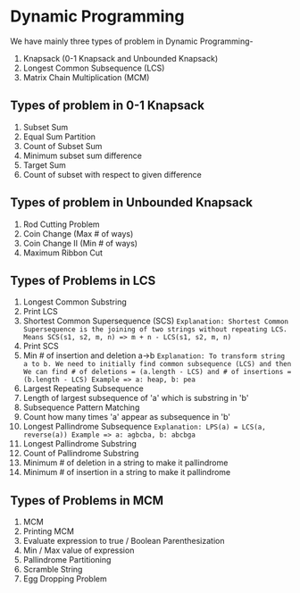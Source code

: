 # Dynamic Programming

We have mainly three types of problem in Dynamic Programming-
1. Knapsack (0-1 Knapsack and Unbounded Knapsack)
2. Longest Common Subsequence (LCS)
3. Matrix Chain Multiplication (MCM)

## Types of problem in 0-1 Knapsack
1. Subset Sum
2. Equal Sum Partition
3. Count of Subset Sum
4. Minimum subset sum difference
5. Target Sum
6. Count of subset with respect to given difference

## Types of problem in Unbounded Knapsack
1. Rod Cutting Problem
2. Coin Change (Max # of ways)
3. Coin Change II (Min # of ways) 
4. Maximum Ribbon Cut

## Types of Problems in LCS
1. Longest Common Substring
2. Print LCS
3. Shortest Common Supersequence (SCS)
   `Explanation: Shortest Common Supersequence is the joining of two strings without repeating LCS.
    Means SCS(s1, s2, m, n) => m + n - LCS(s1, s2, m, n) `
4. Print SCS
5. Min # of insertion and deletion a->b
   `Explanation: To transform string a to b. We need to initially find common subsequence (LCS) and then 
   We can find # of deletions = (a.length - LCS) and # of insertions = (b.length - LCS)
   Example => a: heap, b: pea`
6. Largest Repeating Subsequence
7. Length of largest subsequence of 'a' which is substring in 'b'
8. Subsequence Pattern Matching
9. Count how many times 'a' appear as subsequence in 'b'
10. Longest Pallindrome Subsequence
  `Explanation: LPS(a) = LCS(a, reverse(a))
   Example => a: agbcba, b: abcbga`
11. Longest Pallindrome Substring
12. Count of Pallindrome Substring
13. Minimum # of deletion in a string to make it pallindrome
14. Minimum # of insertion in a string to make it pallindrome

## Types of Problems in MCM
1. MCM
2. Printing MCM
3. Evaluate expression to true / Boolean Parenthesization
4. Min / Max value of expression
5. Pallindrome Partitioning
6. Scramble String
7. Egg Dropping Problem
